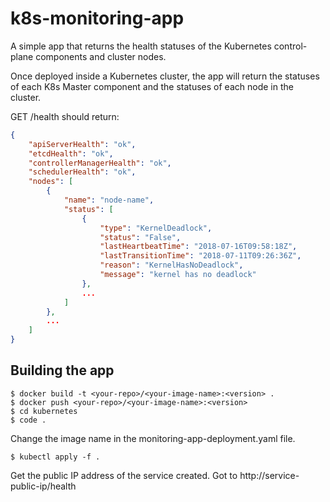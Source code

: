 # k8s-monitoring-app
A simple app that returns the health statuses of the Kubernetes control-plane components and cluster nodes.

Once deployed inside a Kubernetes cluster, the app will return the statuses of each K8s Master component and the statuses of each node in the cluster.

GET /health should return:

```json
{
    "apiServerHealth": "ok",
    "etcdHealth": "ok",
    "controllerManagerHealth": "ok",
    "schedulerHealth": "ok",
    "nodes": [
        {
            "name": "node-name",
            "status": [
                {
                    "type": "KernelDeadlock",
                    "status": "False",
                    "lastHeartbeatTime": "2018-07-16T09:58:18Z",
                    "lastTransitionTime": "2018-07-11T09:26:36Z",
                    "reason": "KernelHasNoDeadlock",
                    "message": "kernel has no deadlock"
                },
                ...
            ]
        },
        ...
    ]
}
```

## Building the app

```
$ docker build -t <your-repo>/<your-image-name>:<version> .
$ docker push <your-repo>/<your-image-name>:<version>
$ cd kubernetes
$ code .
```

Change the image name in the monitoring-app-deployment.yaml file.

```
$ kubectl apply -f .
```

Get the public IP address of the service created. Got to http://service-public-ip/health
